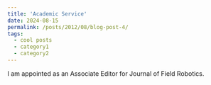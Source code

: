 ```yaml
---
title: 'Academic Service'
date: 2024-08-15
permalink: /posts/2012/08/blog-post-4/
tags:
  - cool posts
  - category1
  - category2
---
```


I am appointed as an Associate Editor for Journal of Field Robotics. 

